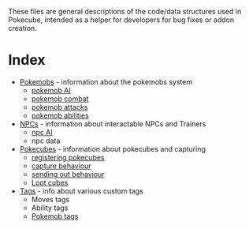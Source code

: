 These files are general descriptions of the code/data structures used in Pokecube, intended as a helper for developers for bug fixes or addon creation.

# Index

-   [Pokemobs](pokemobs.md) - information about the pokemobs system
    -   [pokemob AI](pokemobs.md#pokemob-ai)
    -   [pokemob combat](pokemobs.md#combat-structure)
    -   [pokemob attacks](pokemobs.md#attack-use-and-order)
    -   [pokemob abilities](pokemobs.md#abilities-and-their-effects)
-   [NPCs](npcs.md) - information about interactable NPCs and Trainers
    -   [npc AI](npcs.md#trainer-combat-ai)
    -   npc data
-   [Pokecubes](pokecubes.md) - information about pokecubes and capturing
    -   [registering pokecubes](pokecubes.md#registering-pokecubes)
    -   [capture behaviour](pokecubes.md#capturing-pokemobs)
    -   [sending out behaviour](pokecubes.md#sending-out-pokemobs)
    -   [Loot cubes](pokecubes.md#loot-pokecubes)
-   [Tags](custom_tags.md) - info about various custom tags
    -   Moves tags
    -   Ability tags
    -   [Pokemob tags](custom_tags.md#pokemob-tags)